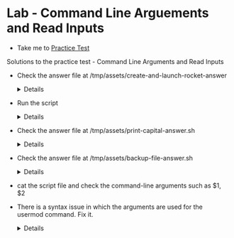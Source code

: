 # Lab - Command Line Arguements and Read Inputs
  - Take me to [Practice Test](https://kodekloud.com/courses/1029419/lectures/21505834)
 
Solutions to the practice test - Command Line Arguments and Read Inputs
- Check the answer file at /tmp/assets/create-and-launch-rocket-answer

  <details>

  ```
  bob@caleston-lp10:~$ cat create-and-launch-rocket
  mission_name=$1
  mkdir $mission_name

  rocket-add $mission_name

  rocket-start-power $mission_name
  rocket-internal-power $mission_name
  rocket-start-sequence $mission_name
  rocket-start-engine $mission_name
  rocket-lift-off $mission_name

  rocket-status $mission_name
  ```
  </details>
  
- Run the script
  
  <details>
  ```
  $ bash print-capital.sh
  ```
  </details>
  
- Check the answer file at /tmp/assets/print-capital-answer.sh
  
  <details>
  
  ```
  bob@caleston-lp10:~$ cat print-capital.sh
  echo "Capital city of $1 is $2"
  ```
  </details>
  
- Check the answer file at /tmp/assets/backup-file-answer.sh
  
  <details>
  
  ```
  bob@caleston-lp10:~$ cat backup-file.sh
  # This script creates a backup of a given file by creating a copy as bkp
  # For example some-file is backed up as some-file_bkp
  set -e

  file_name=$1

  cp $file_name ${file_name}_bkp

  echo "Done"
  bob@caleston-lp10:~$
  ```
  </details>
  
- cat the script file and check the command-line arguments such as $1, $2
  
  
- There is a syntax issue in which the arguments are used for the usermod command. Fix it.
  
  <details>
  
  ```
  new_shell=$2
  user_name=$1
  
  useradd -s $new_shell $user_name
  ```
  </details>
